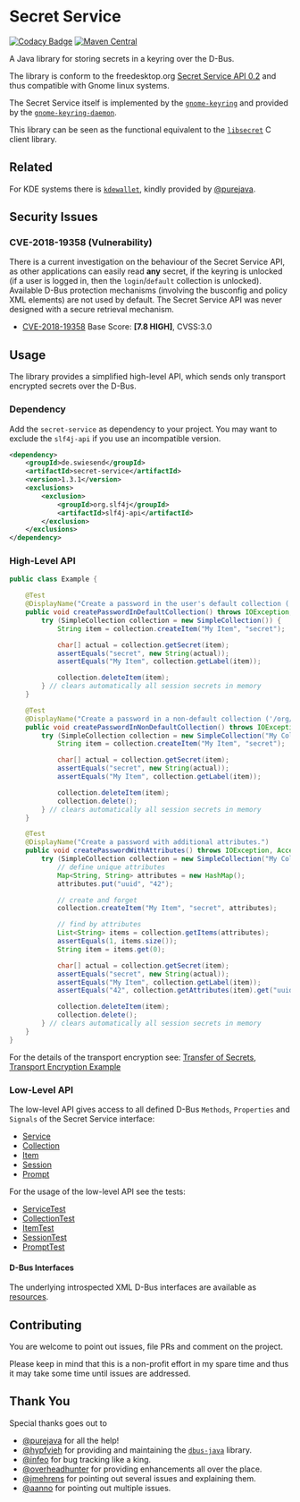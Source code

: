 # Secret Service

[![Codacy Badge](https://api.codacy.com/project/badge/Grade/61897aae6b5842f8a35ec81ca02112e3)](https://www.codacy.com?utm_source=github.com&amp;utm_medium=referral&amp;utm_content=swiesend/secret-service&amp;utm_campaign=Badge_Grade)
[![Maven Central](https://img.shields.io/maven-central/v/de.swiesend/secret-service.svg?label=Maven%20Central)](https://search.maven.org/search?q=g:%22de.swiesend%22%20AND%20a:%22secret-service%22)

A Java library for storing secrets in a keyring over the D-Bus.

The library is conform to the freedesktop.org
[Secret Service API 0.2](https://specifications.freedesktop.org/secret-service/0.2) and thus compatible with Gnome linux systems.

The Secret Service itself is implemented by the [`gnome-keyring`](https://wiki.gnome.org/action/show/Projects/GnomeKeyring) and provided by the [`gnome-keyring-daemon`](https://wiki.gnome.org/Projects/GnomeKeyring/RunningDaemon).

This library can be seen as the functional equivalent to the [`libsecret`](https://wiki.gnome.org/Projects/Libsecret) C client library.

## Related

For KDE systems there is [`kdewallet`](https://github.com/purejava/kdewallet), kindly provided by [@purejava](https://github.com/purejava).

## Security Issues

### CVE-2018-19358 (Vulnerability)

There is a current investigation on the behaviour of the Secret Service API, as other applications can easily read __any__ secret, if the keyring is unlocked (if a user is logged in, then the `login`/`default` collection is unlocked). Available D-Bus protection mechanisms (involving the busconfig and policy XML elements) are not used by default. The Secret Service API was never designed with a secure retrieval mechanism.

* [CVE-2018-19358](https://nvd.nist.gov/vuln/detail/CVE-2018-19358) Base Score: __[7.8 HIGH]__, CVSS:3.0

## Usage

The library provides a simplified high-level API, which sends only transport encrypted secrets over the D-Bus.

### Dependency

Add the `secret-service` as dependency to your project. You may want to exclude the `slf4j-api` if you use an incompatible version.

```xml
<dependency>
    <groupId>de.swiesend</groupId>
    <artifactId>secret-service</artifactId>
    <version>1.3.1</version>
    <exclusions>
        <exclusion>
            <groupId>org.slf4j</groupId>
            <artifactId>slf4j-api</artifactId>
        </exclusion>
    </exclusions>
</dependency>
```

### High-Level API

```java
public class Example {

    @Test
    @DisplayName("Create a password in the user's default collection ('/org/freedesktop/secrets/aliases/default').")
    public void createPasswordInDefaultCollection() throws IOException, AccessControlException, IllegalArgumentException {
        try (SimpleCollection collection = new SimpleCollection()) {
            String item = collection.createItem("My Item", "secret");

            char[] actual = collection.getSecret(item);
            assertEquals("secret", new String(actual));
            assertEquals("My Item", collection.getLabel(item));

            collection.deleteItem(item);
        } // clears automatically all session secrets in memory
    }

    @Test
    @DisplayName("Create a password in a non-default collection ('/org/freedesktop/secrets/collection/xxx').")
    public void createPasswordInNonDefaultCollection() throws IOException, AccessControlException, IllegalArgumentException {
        try (SimpleCollection collection = new SimpleCollection("My Collection", "super secret")) {
            String item = collection.createItem("My Item", "secret");

            char[] actual = collection.getSecret(item);
            assertEquals("secret", new String(actual));
            assertEquals("My Item", collection.getLabel(item));

            collection.deleteItem(item);
            collection.delete();
        } // clears automatically all session secrets in memory
    }

    @Test
    @DisplayName("Create a password with additional attributes.")
    public void createPasswordWithAttributes() throws IOException, AccessControlException, IllegalArgumentException {
        try (SimpleCollection collection = new SimpleCollection("My Collection", "super secret")) {
            // define unique attributes
            Map<String, String> attributes = new HashMap();
            attributes.put("uuid", "42");

            // create and forget
            collection.createItem("My Item", "secret", attributes);

            // find by attributes
            List<String> items = collection.getItems(attributes);
            assertEquals(1, items.size());
            String item = items.get(0);

            char[] actual = collection.getSecret(item);
            assertEquals("secret", new String(actual));
            assertEquals("My Item", collection.getLabel(item));
            assertEquals("42", collection.getAttributes(item).get("uuid"));

            collection.deleteItem(item);
            collection.delete();
        } // clears automatically all session secrets in memory
    }
}
```

For the details of the transport encryption see: [Transfer of Secrets](https://specifications.freedesktop.org/secret-service/ch07.html),
[Transport Encryption Example](src/test/java/org/freedesktop/secret/integration/IntegrationTest.java)

### Low-Level API

The low-level API gives access to all defined D-Bus `Methods`, `Properties` and `Signals` of the Secret Service interface:

* [Service](src/main/java/org/freedesktop/secret/Service.java)
* [Collection](src/main/java/org/freedesktop/secret/Collection.java)
* [Item](src/main/java/org/freedesktop/secret/Item.java)
* [Session](src/main/java/org/freedesktop/secret/Session.java)
* [Prompt](src/main/java/org/freedesktop/secret/Prompt.java)

For the usage of the low-level API see the tests:

* [ServiceTest](src/test/java/org/freedesktop/secret/ServiceTest.java)
* [CollectionTest](src/test/java/org/freedesktop/secret/CollectionTest.java)
* [ItemTest](src/test/java/org/freedesktop/secret/ItemTest.java)
* [SessionTest](src/test/java/org/freedesktop/secret/SessionTest.java)
* [PromptTest](src/test/java/org/freedesktop/secret/PromptTest.java)

#### D-Bus Interfaces

The underlying introspected XML D-Bus interfaces are available as [resources](src/test/resources).

## Contributing

You are welcome to point out issues, file PRs and comment on the project.

Please keep in mind that this is a non-profit effort in my spare time and thus it may take some time until issues are addressed.

## Thank You

Special thanks goes out to
* [@purejava](https://github.com/purejava) for all the help!
* [@hypfvieh](https://github.com/hypfvieh) for providing and maintaining the [`dbus-java`](https://github.com/hypfvieh/dbus-java) library.
* [@infeo](https://github.com/infeo) for bug tracking like a king.
* [@overheadhunter](https://github.com/overheadhunter) for providing enhancements all over the place.
* [@jmehrens](https://github.com/jmehrens) for pointing out several issues and explaining them.
* [@aanno](https://github.com/aanno) for pointing out multiple issues.
